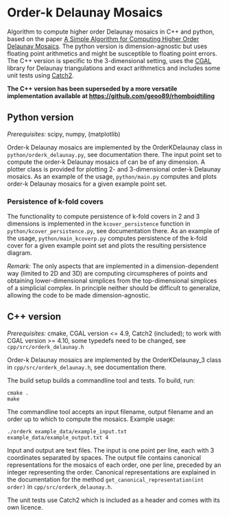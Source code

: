 # Order-k Delaunay Mosaics

Algorithm to compute higher order Delaunay mosaics in C++ and python,
based on the paper [A Simple Algorithm for Computing Higher Order Delaunay
Mosaics](http://pub.ist.ac.at/~edels/Papers/2020-P-01-SimpleAlgorithm.pdf).
The python version is dimension-agnostic but uses floating point arithmetics
and might be susceptible to floating point errors. The C++ version is
specific to the 3-dimensional setting, uses the [CGAL](https://www.cgal.org/)
library for Delaunay triangulations and exact arithmetics and includes
some unit tests using [Catch2](https://github.com/catchorg/Catch2).

**The C++ version has been superseded by a more versatile implementation
available at https://github.com/geoo89/rhomboidtiling**

## Python version

_Prerequisites:_ scipy, numpy, (matplotlib)

Order-k Delaunay mosaics are implemented by the OrderKDelaunay class in
`python/orderk_delaunay.py`, see documentation there. The input point set to
compute the order-k Delaunay mosaics of can be of any dimension.
A plotter class is provided for plotting 2- and 3-dimensional order-k
Delaunay mosaics. As an example of the usage, `python/main.py` computes
and plots order-k Delaunay mosaics for a given example point set.

### Persistence of k-fold covers

The functionality to compute persistence of k-fold covers in 2 and 3
dimensions is implemented in the `kcover_persistence` function in
`python/kcover_persistence.py`, see documentation there. 
As an example of the usage, `python/main_kcoverp.py` computes persistence
of the k-fold cover for a given example point set and plots the resulting
persistence diagram.

_Remark:_ The only aspects that are implemented in a dimension-dependent way
(limited to 2D and 3D) are computing circumspheres of points and obtaining
lower-dimensional simplices from the top-dimensional simplices of a simplicial
complex. In principle neither should be difficult to generalize, allowing the
code to be made dimension-agnostic.

## C++ version

_Prerequisites:_ cmake, CGAL version <= 4.9, Catch2 (included);
to work with CGAL version >= 4.10, some typedefs need to be changed,
see `cpp/src/orderk_delaunay.h`

Order-k Delaunay mosaics are implemented by the OrderKDelaunay_3 class
in `cpp/src/orderk_delaunay.h`, see documentation there.

The build setup builds a commandline tool and tests. To build, run:
```
cmake .
make
```
The commandline tool accepts an input filename,
output filename and an order up to which to compute the mosaics.
Example usage:
```
./orderk example_data/example_input.txt example_data/example_output.txt 4
```
Input and output are text files. The input is one point per line,
each with 3 coordinates separated by spaces. The output file contains canonical
representations for the mosaics of each order, one per line, preceded by
an integer representing the order. Canonical representations are explained
in the documentation for the method `get_canonical_representation(int order)`
in `cpp/src/orderk_delaunay.h`.

The unit tests use Catch2 which is included as a header and comes
with its own licence.
